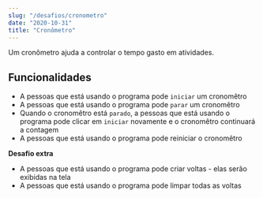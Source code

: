 ```yaml
---
slug: "/desafios/cronometro"
date: "2020-10-31"
title: "Cronômetro"
---
```


Um cronômetro ajuda a controlar o tempo gasto em atividades.

## Funcionalidades

- A pessoas que está usando o programa pode `iniciar` um cronomêtro
- A pessoas que está usando o programa pode `parar` um cronomêtro
- Quando o cronomêtro está `parado`, a pessoas que está usando o programa pode clicar em `iniciar` novamente e o cronomêtro continuará a contagem
- A pessoas que está usando o programa pode reiniciar o cronomêtro

**Desafio extra**

- A pessoas que está usando o programa pode criar voltas - elas serão exibidas na tela
- A pessoas que está usando o programa pode limpar todas as voltas
